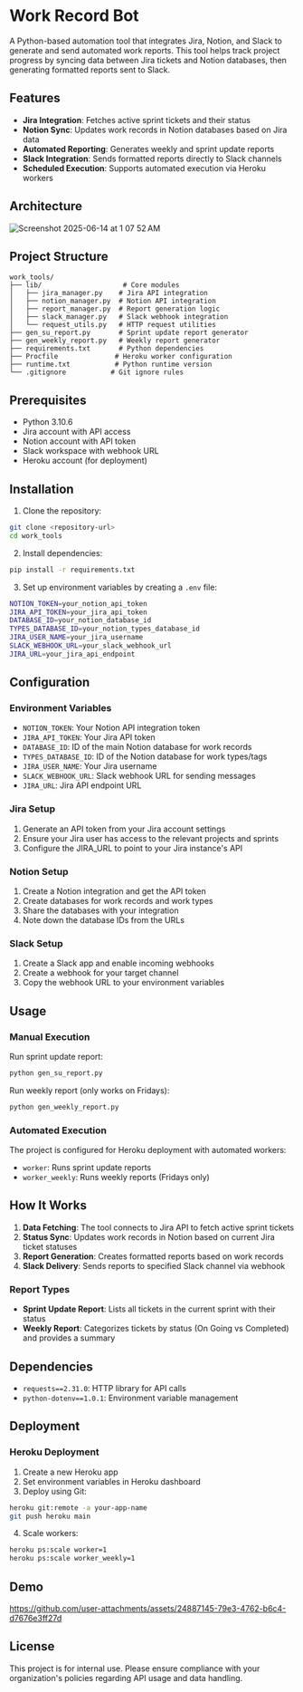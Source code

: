 # Work Record Bot

A Python-based automation tool that integrates Jira, Notion, and Slack to generate and send automated work reports. This tool helps track project progress by syncing data between Jira tickets and Notion databases, then generating formatted reports sent to Slack.

## Features

- **Jira Integration**: Fetches active sprint tickets and their status
- **Notion Sync**: Updates work records in Notion databases based on Jira data
- **Automated Reporting**: Generates weekly and sprint update reports
- **Slack Integration**: Sends formatted reports directly to Slack channels
- **Scheduled Execution**: Supports automated execution via Heroku workers

## Architecture

![Screenshot 2025-06-14 at 1 07 52 AM](https://github.com/user-attachments/assets/d9321aec-17ce-439d-9728-5be64700ef2f)

## Project Structure

```
work_tools/
├── lib/                    # Core modules
│   ├── jira_manager.py    # Jira API integration
│   ├── notion_manager.py  # Notion API integration
│   ├── report_manager.py  # Report generation logic
│   ├── slack_manager.py   # Slack webhook integration
│   └── request_utils.py   # HTTP request utilities
├── gen_su_report.py       # Sprint update report generator
├── gen_weekly_report.py   # Weekly report generator
├── requirements.txt       # Python dependencies
├── Procfile              # Heroku worker configuration
├── runtime.txt           # Python runtime version
└── .gitignore           # Git ignore rules
```

## Prerequisites

- Python 3.10.6
- Jira account with API access
- Notion account with API token
- Slack workspace with webhook URL
- Heroku account (for deployment)

## Installation

1. Clone the repository:
```bash
git clone <repository-url>
cd work_tools
```

2. Install dependencies:
```bash
pip install -r requirements.txt
```

3. Set up environment variables by creating a `.env` file:
```bash
NOTION_TOKEN=your_notion_api_token
JIRA_API_TOKEN=your_jira_api_token
DATABASE_ID=your_notion_database_id
TYPES_DATABASE_ID=your_notion_types_database_id
JIRA_USER_NAME=your_jira_username
SLACK_WEBHOOK_URL=your_slack_webhook_url
JIRA_URL=your_jira_api_endpoint
```

## Configuration

### Environment Variables

- `NOTION_TOKEN`: Your Notion API integration token
- `JIRA_API_TOKEN`: Your Jira API token
- `DATABASE_ID`: ID of the main Notion database for work records
- `TYPES_DATABASE_ID`: ID of the Notion database for work types/tags
- `JIRA_USER_NAME`: Your Jira username
- `SLACK_WEBHOOK_URL`: Slack webhook URL for sending messages
- `JIRA_URL`: Jira API endpoint URL

### Jira Setup

1. Generate an API token from your Jira account settings
2. Ensure your Jira user has access to the relevant projects and sprints
3. Configure the JIRA_URL to point to your Jira instance's API

### Notion Setup

1. Create a Notion integration and get the API token
2. Create databases for work records and work types
3. Share the databases with your integration
4. Note down the database IDs from the URLs

### Slack Setup

1. Create a Slack app and enable incoming webhooks
2. Create a webhook for your target channel
3. Copy the webhook URL to your environment variables

## Usage

### Manual Execution

Run sprint update report:
```bash
python gen_su_report.py
```

Run weekly report (only works on Fridays):
```bash
python gen_weekly_report.py
```

### Automated Execution

The project is configured for Heroku deployment with automated workers:

- `worker`: Runs sprint update reports
- `worker_weekly`: Runs weekly reports (Fridays only)

## How It Works

1. **Data Fetching**: The tool connects to Jira API to fetch active sprint tickets
2. **Status Sync**: Updates work records in Notion based on current Jira ticket statuses
3. **Report Generation**: Creates formatted reports based on work records
4. **Slack Delivery**: Sends reports to specified Slack channel via webhook

### Report Types

- **Sprint Update Report**: Lists all tickets in the current sprint with their status
- **Weekly Report**: Categorizes tickets by status (On Going vs Completed) and provides a summary

## Dependencies

- `requests==2.31.0`: HTTP library for API calls
- `python-dotenv==1.0.1`: Environment variable management

## Deployment

### Heroku Deployment

1. Create a new Heroku app
2. Set environment variables in Heroku dashboard
3. Deploy using Git:
```bash
heroku git:remote -a your-app-name
git push heroku main
```

4. Scale workers:
```bash
heroku ps:scale worker=1
heroku ps:scale worker_weekly=1
```

## Demo

https://github.com/user-attachments/assets/24887145-79e3-4762-b6c4-d7676e3ff27d

## License

This project is for internal use. Please ensure compliance with your organization's policies regarding API usage and data handling.
